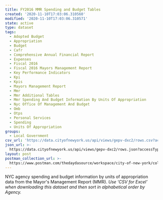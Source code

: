 ```yaml
---
title: FY2016 MMR Spending and Budget Tables
created: '2020-11-10T17:03:06.310560'
modified: '2020-11-10T17:03:06.310571'
state: active
type: dataset
tags:
  - Adopted Budget
  - Appropriation
  - Budget
  - Cafr
  - Comprehensive Annual Financial Report
  - Expenses
  - Fiscal 2016
  - Fiscal 2016 Mayors Management Report
  - Key Performance Indicators
  - Kpi
  - Kpis
  - Mayors Management Report
  - Mmr
  - Mmr Additional Tables
  - Mmr Spending And Budget Information By Units Of Appropriation
  - Nyc Office Of Management And Budget
  - Omb
  - Otps
  - Personal Services
  - Spending
  - Units Of Appropriation
groups:
  - Local Government
csv_url: 'https://data.cityofnewyork.us/api/views/gepv-dxc2/rows.csv?accessType=DOWNLOAD'
json_url: >-
  https://data.cityofnewyork.us/api/views/gepv-dxc2/rows.json?accessType=DOWNLOAD
layout: post
postman_collection_url: >-
  https://www.postman.com/thedaydasource/workspace/city-of-new-york/collection/15909983-e65fd2a8-55aa-4344-953a-ffe10958cdd1
---
```

NYC agency spending and budget information by units of appropriation data from the Mayor's Management Report (MMR).
<i>Use ‘CSV for Excel’ when downloading this dataset and then sort in alphabetical order by Agency.<i>
